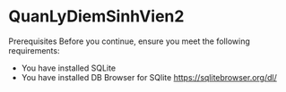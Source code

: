# QuanLyDiemSinhVien2
Prerequisites
Before you continue, ensure you meet the following requirements:

* You have installed SQLite
* You have installed DB Browser for SQlite https://sqlitebrowser.org/dl/
